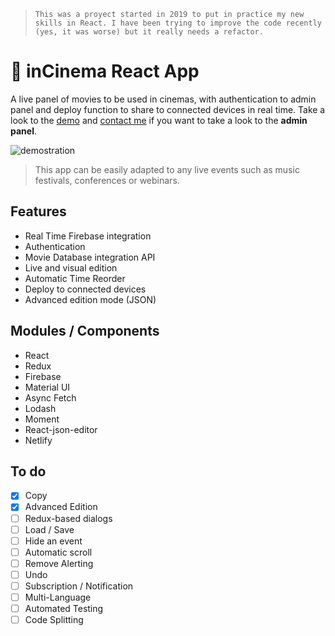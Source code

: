 >  `This was a proyect started in 2019 to put in practice my new skills in React. I have been trying to improve the code recently (yes, it was worse) but it really needs a refactor.`

# 🍿 inCinema React App

A live panel of movies to be used in cinemas, with authentication to admin panel and deploy function to share to connected devices in real time. 
Take a look to the [demo](https://incinema.netlify.com/admin) and [contact me](mailto:ivanmuller2.0@gmail.com) if you want to take a look to the **admin panel**. 

![demostration](http://ivanmuller.me/images/inCinema4.gif)

> This app can be easily adapted to any live events such as music festivals, conferences or webinars.

## Features

- Real Time Firebase integration 
- Authentication
- Movie Database integration API
- Live and visual edition
- Automatic Time Reorder
- Deploy to connected devices
- Advanced edition mode (JSON)

## Modules / Components

- React
- Redux
- Firebase
- Material UI
- Async Fetch
- Lodash
- Moment
- React-json-editor
- Netlify

## To do

- [x] Copy
- [x] Advanced Edition
- [ ] Redux-based dialogs
- [ ] Load / Save
- [ ] Hide an event
- [ ] Automatic scroll
- [ ] Remove Alerting
- [ ] Undo
- [ ] Subscription / Notification
- [ ] Multi-Language
- [ ] Automated Testing
- [ ] Code Splitting
